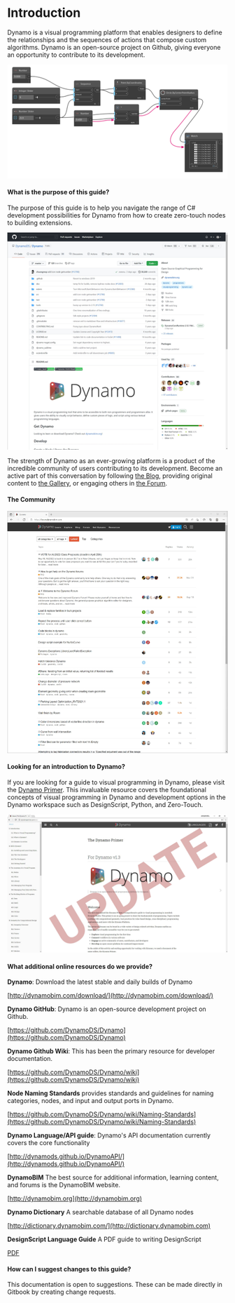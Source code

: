 # Introduction

Dynamo is a visual programming platform that enables designers to define the relationships and the sequences of actions that compose custom algorithms. Dynamo is an open-source project on Github, giving everyone an opportunity to contribute to its development.

![A visual program in Dynamo](.gitbook/assets/01-ProgramFlow.png)

#### What is the purpose of this guide? <a href="#what-is-the-purpose-of-this-guide" id="what-is-the-purpose-of-this-guide"></a>

The purpose of this guide is to help you navigate the range of C# development possibilities for Dynamo from how to create zero-touch nodes to building extensions.

![The Dynamo source on GitHub](.gitbook/assets/dynamogithub.jpg)

The strength of Dynamo as an ever-growing platform is a product of the incredible community of users contributing to its development. Become an active part of this conversation by following [the Blog](http://dynamobim.org/blog/), providing original content to [the Gallery](http://dynamobim.org/gallery/), or engaging others in [the Forum](https://forum.dynamobim.com).

#### The Community

![The Dynamo Forum](.gitbook/assets/forum.jpg)

#### Looking for an introduction to Dynamo?

If you are looking for a guide to visual programming in Dynamo, please visit the [Dynamo Primer](http://dynamoprimer.com/en/). This invaluable resource covers the foundational concepts of visual programming in Dynamo and development options in the Dynamo workspace such as DesignScript, Python, and Zero-Touch.

![The Dynamo Primer](<.gitbook/assets/primer (1).jpg>)

#### What additional online resources do we provide? <a href="#what-additional-online-resources-do-we-provide" id="what-additional-online-resources-do-we-provide"></a>

**Dynamo**: Download the latest stable and daily builds of Dynamo

[http://dynamobim.com/download/](http://dynamobim.com/download/)

**Dynamo GitHub**: Dynamo is an open-source development project on Github.

[https://github.com/DynamoDS/Dynamo](https://github.com/DynamoDS/Dynamo)

**Dynamo Github Wiki**: This has been the primary resource for developer documentation.

[https://github.com/DynamoDS/Dynamo/wiki](https://github.com/DynamoDS/Dynamo/wiki)

**Node Naming Standards** provides standards and guidelines for naming categories, nodes, and input and output ports in Dynamo.

[https://github.com/DynamoDS/Dynamo/wiki/Naming-Standards](https://github.com/DynamoDS/Dynamo/wiki/Naming-Standards)

**Dynamo Language/API guide**: Dynamo's API documentation currently covers the core functionality

[http://dynamods.github.io/DynamoAPI/](http://dynamods.github.io/DynamoAPI/)

**DynamoBIM** The best source for additional information, learning content, and forums is the DynamoBIM website.

[http://dynamobim.org](http://dynamobim.org)

**Dynamo Dictionary** A searchable database of all Dynamo nodes

[http://dictionary.dynamobim.com/](http://dictionary.dynamobim.com)

**DesignScript Language Guide** A PDF guide to writing DesignScript

[PDF](http://dynamobim.org/wp-content/uploads/forum-assets/colin-mccroneautodesk-com/07/10/Dynamo\_language\_guide\_version\_1.pdf)

#### How can I suggest changes to this guide? <a href="#how-can-i-suggest-changes-to-this-guide" id="how-can-i-suggest-changes-to-this-guide"></a>

This documentation is open to suggestions. These can be made directly in Gitbook by creating change requests.
